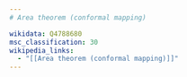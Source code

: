 ```yaml
---
# Area theorem (conformal mapping)

wikidata: Q4788680
msc_classification: 30
wikipedia_links:
  - "[[Area theorem (conformal mapping)]]"
---
```

